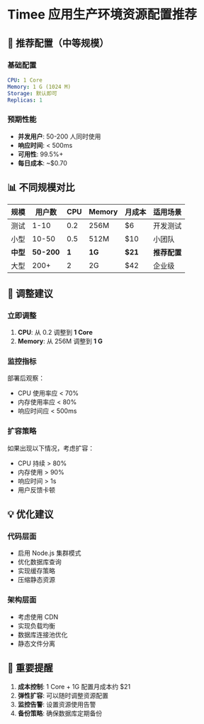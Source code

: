 # Timee 应用生产环境资源配置推荐

## 🎯 **推荐配置（中等规模）**

### 基础配置
```yaml
CPU: 1 Core
Memory: 1 G (1024 M)
Storage: 默认即可
Replicas: 1
```

### 预期性能
- **并发用户**: 50-200 人同时使用
- **响应时间**: < 500ms
- **可用性**: 99.5%+
- **每日成本**: ~$0.70

## 📊 **不同规模对比**

| 规模 | 用户数 | CPU | Memory | 月成本 | 适用场景 |
|------|--------|-----|--------|--------|----------|
| 测试 | 1-10   | 0.2 | 256M   | $6     | 开发测试 |
| 小型 | 10-50  | 0.5 | 512M   | $10    | 小团队   |
| **中型** | **50-200** | **1** | **1G** | **$21** | **推荐配置** |
| 大型 | 200+   | 2   | 2G     | $42    | 企业级   |

## 🔧 **调整建议**

### 立即调整
1. **CPU**: 从 0.2 调整到 **1 Core**
2. **Memory**: 从 256M 调整到 **1 G**

### 监控指标
部署后观察：
- CPU 使用率应 < 70%
- 内存使用率应 < 80%
- 响应时间应 < 500ms

### 扩容策略
如果出现以下情况，考虑扩容：
- CPU 持续 > 80%
- 内存使用 > 90%
- 响应时间 > 1s
- 用户反馈卡顿

## 💡 **优化建议**

### 代码层面
- 启用 Node.js 集群模式
- 优化数据库查询
- 实现缓存策略
- 压缩静态资源

### 架构层面
- 考虑使用 CDN
- 实现负载均衡
- 数据库连接池优化
- 静态文件分离

## 🚨 **重要提醒**

1. **成本控制**: 1 Core + 1G 配置月成本约 $21
2. **弹性扩容**: 可以随时调整资源配置
3. **监控告警**: 设置资源使用告警
4. **备份策略**: 确保数据库定期备份 